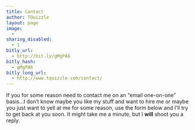 ```yaml
---
title: Contact
author: TQuizzle
layout: page
image:
  - 
sharing_disabled:
  - 1
bitly_url:
  - http://bit.ly/gMgPA6
bitly_hash:
  - gMgPA6
bitly_long_url:
  - http://www.tquizzle.com/contact/
---
```

If you for some reason need to contact me on an &#8220;email one-on-one&#8221; basis&#8230;I don&#8217;t know maybe you like my stuff and want to hire me or maybe you just want to yell at me for some reason, use the form below and I&#8217;ll try to get back at you soon. It might take me a minute, but I **will** shoot you a reply.